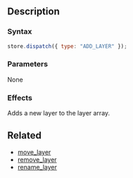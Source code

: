 ## Description

### Syntax

```javascript
store.dispatch({ type: "ADD_LAYER" });
```

### Parameters

None

### Effects

Adds a new layer to the layer array.

## Related

- [move_layer](./move_layer.md)
- [remove_layer](./remove_layer.md)
- [rename_layer](./rename_layer.md)
